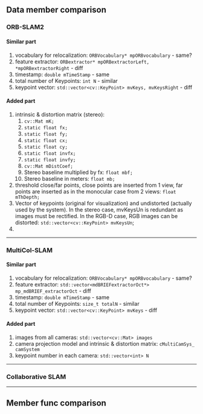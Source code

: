 ## Data member comparison


### ORB-SLAM2

#### Similar part

1. vocabulary for relocalization: ```ORBVocabulary* mpORBvocabulary``` - same?
2. feature extractor: ```ORBextractor* mpORBextractorLeft, *mpORBextractorRight``` - diff
3. timestamp: ```double mTimeStamp``` - same
4. total number of Keypoints: ```int N``` - similar
5. keypoint vector: ```std::vector<cv::KeyPoint> mvKeys, mvKeysRight``` - diff


#### Added part

1. intrinsic & distortion matrix (stereo): 
   1) ```cv::Mat mK;```
   2) ```static float fx;```
   3) ```static float fy;```
   4) ```static float cx;```
   5) ```static float cy;```
   6) ```static float invfx;```
   7) ```static float invfy;```
   8) ```cv::Mat mDistCoef;```
   9) Stereo baseline multiplied by fx: ```float mbf;```
   10) Stereo baseline in meters: ```float mb;```
2. threshold close/far points, close points are inserted from 1 view, far points are inserted as in the monocular case from 2 views: ```float mThDepth;```
3. Vector of keypoints (original for visualization) and undistorted (actually used by the system). In the stereo case, mvKeysUn is redundant as images must be rectified. In the RGB-D case, RGB images can be distorted: ```std::vector<cv::KeyPoint> mvKeysUn```;
4. 



--- 

### MultiCol-SLAM

#### Similar part

1. vocabulary for relocalization: ```ORBVocabulary* mpORBvocabulary``` - same?
2. feature extractor: ```std::vector<mdBRIEFextractorOct*> mp_mdBRIEF_extractorOct``` - diff
3. timestamp: ```double mTimeStamp``` - same
4. total number of Keypoints: ```size_t totalN``` - similar
5. keypoint vector: ```std::vector<cv::KeyPoint> mvKeys``` - diff


#### Added part

1. images from all cameras: ```std::vector<cv::Mat> images```
2. camera projection model and intrinsic & distortion matrix: ```cMultiCamSys_ camSystem```
3. keypoint number in each camera: ```std::vector<int> N```


---

### Collaborative SLAM



---

## Member func comparison